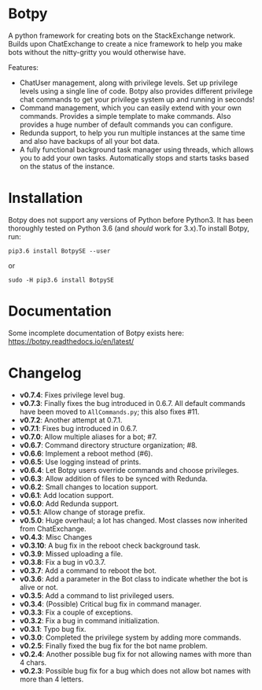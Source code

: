 # Botpy

A python framework for creating bots on the StackExchange network. Builds upon ChatExchange to create a nice framework to help you make bots without the nitty-gritty you would otherwise have.

Features:

 - ChatUser management, along with privilege levels. Set up privilege levels using a single line of code. Botpy also provides different privilege chat commands to get your privilege system up and running in seconds!
 - Command management, which you can easily extend with your own commands. Provides a simple template to make commands. Also provides a huge number of default commands you can configure.
 - Redunda support, to help you run multiple instances at the same time and also have backups of all your bot data.
 - A fully functional background task manager using threads, which allows you to add your own tasks. Automatically stops and starts tasks based on the status of the instance. 

# Installation

Botpy does not support any versions of Python before Python3. It has been thoroughly tested on Python 3.6 (and *should* work for 3.x).To install Botpy, run:

    pip3.6 install BotpySE --user

or

    sudo -H pip3.6 install BotpySE

# Documentation

Some incomplete documentation of Botpy exists here: https://botpy.readthedocs.io/en/latest/ 

# Changelog

 - **v0.7.4**: Fixes privilege level bug.
 - **v0.7.3**: Finally fixes the bug introduced in 0.6.7. All default commands have been moved to `AllCommands.py`; this also fixes #11. 
 - **v0.7.2**: Another attempt at 0.7.1.
 - **v0.7.1**: Fixes bug introduced in 0.6.7.
 - **v0.7.0**: Allow multiple aliases for a bot; #7.
 - **v0.6.7**: Command directory structure organization; #8.
 - **v0.6.6**: Implement a reboot method (#6).
 - **v0.6.5**: Use logging instead of prints.
 - **v0.6.4**: Let Botpy users override commands and choose privileges.
 - **v0.6.3**: Allow addition of files to be synced with Redunda.
 - **v0.6.2**: Small changes to location support.
 - **v0.6.1**: Add location support.
 - **v0.6.0**: Add Redunda support.
 - **v0.5.1**: Allow change of storage prefix.
 - **v0.5.0**: Huge overhaul; a lot has changed. Most classes now inherited from ChatExchange.
 - **v0.4.3**: Misc Changes
 - **v0.3.10**: A bug fix in the reboot check background task.
 - **v0.3.9**: Missed uploading a file.
 - **v0.3.8**: Fix a bug in v0.3.7.
 - **v0.3.7**: Add a command to reboot the bot.
 - **v0.3.6**: Add a parameter in the Bot class to indicate whether the bot is alive or not.
 - **v0.3.5**: Add a command to list privileged users.
 - **v0.3.4**: (Possible) Critical bug fix in command manager.
 - **v0.3.3**: Fix a couple of exceptions.
 - **v0.3.2**: Fix a bug in command initialization. 
 - **v0.3.1**: Typo bug fix.
 - **v0.3.0**: Completed the privilege system by adding more commands.
 - **v0.2.5**: Finally fixed the bug fix for the bot name problem.
 - **v0.2.4**: Another possible bug fix for not allowing names with more than 4 chars.
 - **v0.2.3**: Possible bug fix for a bug which does not allow bot names with more than 4 letters.
